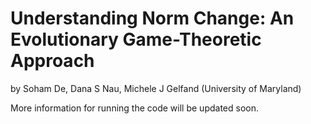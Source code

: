 # Understanding Norm Change: An Evolutionary Game-Theoretic Approach
by Soham De, Dana S Nau, Michele J Gelfand (University of Maryland)

More information for running the code will be updated soon.

<!--This repository contains the source code (in Python) fo running all the simulations presented in the paper. The paper appears in the Proceedings of the 2016 International Conference on Autonomous Agents & Multiagent Systems, and an extended version is available on [ArXiv](https://arxiv.org/).-->
